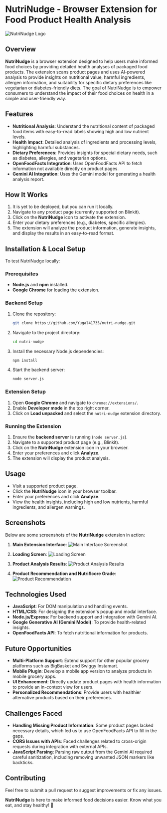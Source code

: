 # NutriNudge - Browser Extension for Food Product Health Analysis

![NutriNudge Logo](Logo.png)

## Overview

**NutriNudge** is a browser extension designed to help users make informed food choices by providing detailed health analyses of packaged food products. The extension scans product pages and uses AI-powered analysis to provide insights on nutritional value, harmful ingredients, allergen information, and suitability for specific dietary preferences like vegetarian or diabetes-friendly diets. The goal of NutriNudge is to empower consumers to understand the impact of their food choices on health in a simple and user-friendly way.

## Features

- **Nutritional Analysis**: Understand the nutritional content of packaged food items with easy-to-read labels showing high and low nutrient levels.
- **Health Impact**: Detailed analysis of ingredients and processing levels, highlighting harmful substances.
- **Dietary Preferences**: Provides insights for special dietary needs, such as diabetes, allergies, and vegetarian options.
- **OpenFoodFacts Integration**: Uses OpenFoodFacts API to fetch information not available directly on product pages.
- **Gemini AI Integration**: Uses the Gemini model for generating a health analysis report.

## How It Works

1. It is yet to be deployed, but you can run it locally.
2. Navigate to any product page (currently supported on Blinkit).
3. Click on the **NutriNudge** icon to activate the extension.
4. Enter your dietary preferences (e.g., diabetes, specific allergies).
5. The extension will analyze the product information, generate insights, and display the results in an easy-to-read format.

## Installation & Local Setup

To test NutriNudge locally:

### Prerequisites

- **Node.js** and **npm** installed.
- **Google Chrome** for loading the extension.

### Backend Setup

1. Clone the repository:
   ```bash
   git clone https://github.com/Yugal41735/nutri-nudge.git
   ```
2. Navigate to the project directory:
   ```bash
   cd nutri-nudge
   ```
3. Install the necessary Node.js dependencies:
   ```bash
   npm install
   ```
4. Start the backend server:
   ```bash
   node server.js
   ```

### Extension Setup

1. Open **Google Chrome** and navigate to `chrome://extensions/`.
2. Enable **Developer mode** in the top right corner.
3. Click on **Load unpacked** and select the `nutri-nudge` extension directory.

### Running the Extension

1. Ensure the **backend server** is running (`node server.js`).
2. Navigate to a supported product page (e.g., Blinkit).
3. Click on the **NutriNudge** extension icon in your browser.
4. Enter your preferences and click **Analyze**.
5. The extension will display the product analysis.

## Usage

- Visit a supported product page.
- Click the **NutriNudge** icon in your browser toolbar.
- Enter your preferences and click **Analyze**.
- View the health insights, including high and low nutrients, harmful ingredients, and allergen warnings.

## Screenshots

Below are some screenshots of the **NutriNudge** extension in action:

1. **Main Extension Interface**:
   ![Main Interface Screenshot](screenshots/pic_1.png)

2. **Loading Screen**:
   ![Loading Screen](screenshots/pic_2.png)

3. **Product Analysis Results**:
   ![Product Analysis Results](screenshots/pic_3.png)

4. **Product Recommendation and NutriScore Grade**:
   ![Product Recommendation](screenshots/pic_5.png)

## Technologies Used

- **JavaScript**: For DOM manipulation and handling events.
- **HTML/CSS**: For designing the extension's popup and modal interface.
- **Node.js/Express**: For backend support and integration with Gemini AI.
- **Google Generative AI (Gemini Model)**: To provide health-related insights.
- **OpenFoodFacts API**: To fetch nutritional information for products.


## Future Opportunities

- **Multi-Platform Support**: Extend support for other popular grocery platforms such as BigBasket and Swiggy Instamart.
- **Mobile Plugin**: Develop a mobile app version to analyze products in mobile grocery apps.
- **UI Enhancement**: Directly update product pages with health information to provide an in-context view for users.
- **Personalized Recommendations**: Provide users with healthier alternative products based on their preferences.

## Challenges Faced

- **Handling Missing Product Information**: Some product pages lacked necessary details, which led us to use OpenFoodFacts API to fill in the gaps.
- **CORS Issues with APIs**: Faced challenges related to cross-origin requests during integration with external APIs.
- **JavaScript Parsing**: Parsing raw output from the Gemini AI required careful sanitization, including removing unwanted JSON markers like backticks.

## Contributing

Feel free to submit a pull request to suggest improvements or fix any issues.

**NutriNudge** is here to make informed food decisions easier. Know what you eat, and stay healthy! 🚀